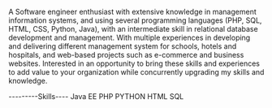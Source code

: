 A Software engineer enthusiast with extensive knowledge in management information systems, and using several programming languages (PHP, SQL, HTML, CSS, Python, Java), with an intermediate skill in relational database development and management. With multiple experiences in developing and delivering different management system for schools, hotels and hospitals, and web-based projects such as e-commerce and business websites. Interested in an opportunity to bring these skills and experiences to add value to your organization while concurrently upgrading my skills and knowledge.

---------Skills---- 
Java EE
PHP
PYTHON
HTML
SQL

